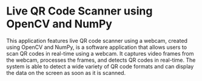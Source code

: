 # Live QR Code Scanner using OpenCV and NumPy

This application features live QR code scanner using a webcam, created using OpenCV and NumPy, is a software application that allows users to scan QR codes in real-time using a webcam. It captures video frames from the webcam, processes the frames, and detects QR codes in real-time. The system is able to detect a wide variety of QR code formats and can display the data on the screen as soon as it is scanned. 
